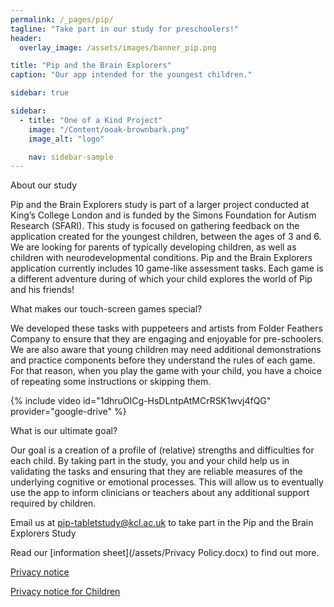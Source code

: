 ```yaml
---
permalink: /_pages/pip/
tagline: "Take part in our study for preschoolers!"
header:
  overlay_image: /assets/images/banner_pip.png

title: "Pip and the Brain Explorers"
caption: "Our app intended for the youngest children."

sidebar: true

sidebar:
  - title: "One of a Kind Project"
    image: "/Content/ooak-brownbark.png"
    image_alt: "logo"

    nav: sidebar-sample
---
```


About our study

Pip and the Brain Explorers study is part of a larger project conducted at King’s College London and is funded by the Simons Foundation for Autism Research (SFARI). This study is focused on gathering feedback on the application created for the youngest children, between the ages of 3 and 6. We are looking for parents of typically developing children, as well as children with neurodevelopmental conditions. 
Pip and the Brain Explorers application currently includes 10 game-like assessment tasks. Each game is a different adventure during of which your child explores the world of Pip and his friends!

What makes our touch-screen games special?

We developed these tasks with puppeteers and artists from Folder Feathers Company to ensure that they are engaging and enjoyable for pre-schoolers. We are also aware that young children may need additional demonstrations and practice components before they understand the rules of each game. For that reason, when you play the game with your child, you have a choice of repeating some instructions or skipping them.

{% include video id="1dhruOICg-HsDLntpAtMCrRSK1wvj4fQG" provider="google-drive" %}

What is our ultimate goal?

Our goal is a creation of a profile of (relative) strengths and difficulties for each child. By taking part in the study, you and your child help us in validating the tasks and ensuring that they are reliable measures of the underlying cognitive or emotional processes. This will allow us to eventually use the app to inform clinicians or teachers about any additional support required by children. 

Email us at [pip-tabletstudy@kcl.ac.uk](mailto:pip-tabletstudy@kcl.ac.uk) to take part in the Pip and the Brain Explorers Study

Read our [information sheet](/assets/Privacy Policy.docx) to find out more.

<!-- <a href=https://play.google.com/store/apps/details?id=com.EUAIMS.Battery6to11 class="btn--default">Download the app for Android</a>

<a href=https://apps.apple.com/sg/app/time-trekkers/id1526493802 class="btn--default">Download the app for iOS</a> -->




<a href="/_pages/privacy/" class="btn--default">Privacy notice</a>

<a href="/assets/Privacy Policy Children.docx" class="btn--default">Privacy notice for Children</a>










